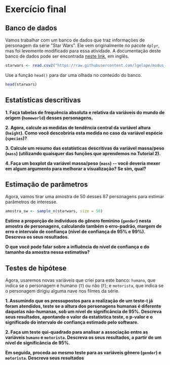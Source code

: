 # Exercício final

## Banco de dados

Vamos trabalhar com um banco de dados que traz informações de personagem da série "Star Wars". Ele vem originalmente no pacote `dplyr`, mas foi levemente modificado para essa atividade. A documentação deste banco de dados pode ser encontrada [neste link](https://dplyr.tidyverse.org/reference/starwars.html), em inglês.

```r
starwars <- read.csv2("https://raw.githubusercontent.com/lgelape/modus_2021/main/Bancos/starwars_trabalho.csv")
```
Use a função `head()` para dar uma olhada no conteúdo do banco.

```r
head(starwars)
```

## Estatísticas descritivas

**1. Faça tabelas de frequência absoluta e relativa da variáveis do mundo de origem (`homeworld`) desses personagens.**

**2. Agora, calcule as medidas de tendência central da variável altura (`height`). Como você descobriria esta medida no caso da variável espécie (`species`)?**

**3. Calcule um resumo das estatísticas descritivas da variável massa/peso (`mass`) (utilizando quaisquer das funções que aprendemos no Tutorial 2).**

**4. Faça um boxplot da variável massa/peso (`mass`) -- você deveria mexer em algum argumento para melhorar a visualização? Se sim, qual?**

## Estimação de parâmetros

Agora, vamos tirar uma amostra de 50 desses 87 personagens para estimar parâmetros de interesse.

```r
amostra_sw <- sample_n(starwars, size = 50)
```

**Estime a proporção de indivíduos do gênero feminino (`gender`) nesta amostra de personagens, calculando também o erro-padrão, margem de erro e intervalo de confiança (nível de confiança de 95% e 99%). Descreva os seus resultados.** 

**O que você pode falar sobre a influência do nível de confiança e do tamanho da amostra nessa estimativa?**

## Testes de hipótese

Agora, usaremos novas variáveis que criei para este banco: `humano`, que indica se o personagem é humano (`T`) ou não (`F`); e `motorista`, que indica se o personagem dirigiu alguma nave nos filmes da série.

**1. Assumindo que os pressupostos para a realização de um teste-t já foram atendidos, teste se a altura dos personagens humanas é diferente daquelas não-humanas, sob um nível de significância de 95%. Descreva seus resultados, apontando o valor da estatística teste, o p-valor e o significado do intervalo de confiança estimado pelo software.**

**2. Faça um teste qui-quadrado para analisar a associação entre as variáveis `humano` e `motorista`. Descreva os seus resultados, a partir de um nível de significância de 95%.**

**Em seguida, proceda ao mesmo teste para as variáveis gênero (`gender`) e `motorista`. Descreva seus resultados**
